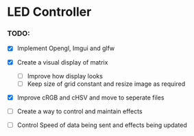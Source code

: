 # LED Controller

### TODO:
- [x] Implement Opengl, Imgui and glfw
- [x] Create a visual display of matrix
    - [ ] Improve how display looks
    - [ ] Keep size of grid constant and resize image as required
- [x] Improve cRGB and cHSV and move to seperate files
- [ ] Create a way to control and maintain effects
- [ ] Control Speed of data being sent and effects being updated

